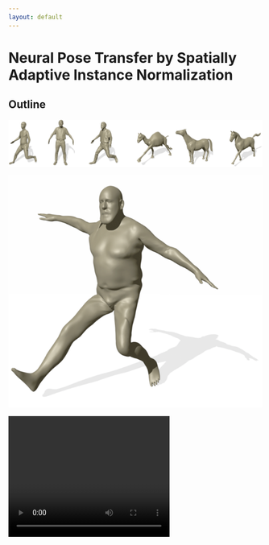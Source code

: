 ```yaml
---
layout: default
---
```



# Neural Pose Transfer by Spatially Adaptive Instance Normalization



## Outline


![Demo Image](https://github.com/TianyunZ/Neural-Pose-Transfer/blob/gh-pages/images/demo.png)

![Image1](https://github.com/TianyunZ/Neural-Pose-Transfer/blob/gh-pages/demo1.jpg)


<video width="320" height="240" controls>
  <source src="video.mp4" type="video/mp4">
  <source src="movie.ogg" type="video/ogg">
  <source src="movie.webm" type="video/webm">
  <object data="movie.mp4" width="320" height="240">
    <embed src="movie.swf" width="320" height="240">
  </object> 
</video>

